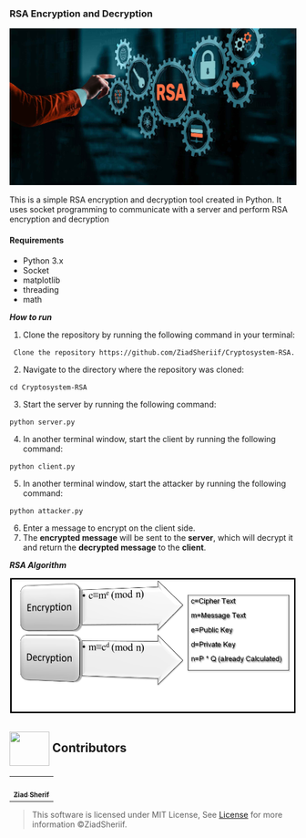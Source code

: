 ### RSA Encryption and Decryption
![Home](assets/main.jpg)

 This is a simple RSA encryption and decryption tool created in Python. It uses socket programming to communicate with a server and perform RSA encryption and decryption

#### Requirements
- Python 3.x
- Socket 
- matplotlib 
- threading
- math

***How to run***
1. Clone the repository by running the following command in your terminal:

```
 Clone the repository https://github.com/ZiadSheriif/Cryptosystem-RSA.
 ```
 2. Navigate to the directory where the repository was cloned:

 ```
 cd Cryptosystem-RSA
```
3. Start the server by running the following command:


```
python server.py
```
4. In another terminal window, start the client by running the following command:


```
python client.py
```
5. In another terminal window, start the attacker by running the following command:

```
python attacker.py
```
6. Enter a message to encrypt on the client side.
7. The **encrypted message** will be sent to the **server**, which will decrypt it and return the **decrypted message** to the **client**.


***RSA Algorithm***

![Algorithm](assets/rsa.png)
<a id ="Contributors"></a>
## <img  align="center" width= 70px height =60px src="https://media0.giphy.com/media/Xy702eMOiGGPzk4Zkd/giphy.gif?cid=ecf05e475vmf48k83bvzye3w2m2xl03iyem3tkuw2krpkb7k&rid=giphy.gif&ct=s"> Contributors

<table >
  <tr>
        <td align="center"><a href="https://github.com/ZiadSheriif"><img src="https://avatars.githubusercontent.com/u/78238570?v=4" width="150px;" alt=""/><br /><sub><b>Ziad Sherif </b></sub></a><br /></td>
        </tr>
</table>

> This software is licensed under MIT License,
> See [License](https://github.com/ZiadSheriif/Cryptosystem-RSA/blob/master/License) for more information ©ZiadSheriif.